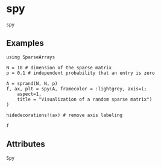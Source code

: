 # spy

```@shortdocs; canonical=false
spy
```


## Examples

```@figure
using SparseArrays

N = 10 # dimension of the sparse matrix
p = 0.1 # independent probability that an entry is zero

A = sprand(N, N, p)
f, ax, plt = spy(A, framecolor = :lightgrey, axis=(;
    aspect=1,
    title = "Visualization of a random sparse matrix")
)

hidedecorations!(ax) # remove axis labeling

f
```

## Attributes

```@attrdocs
Spy
```
